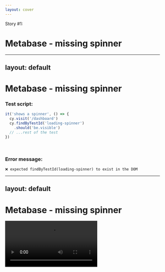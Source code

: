 ```yaml
---
layout: cover
---
```

Story #1:
# Metabase - missing spinner
<!-- 
- metabase is a business intelligence software
- what’s beautiful, they are open source
- recommend if you want to see how a large test suite looks like
- we helped them drive down their test flakes
- they have hundreds of e2e tests and a quite a bit of test flake
- with integration of Replay, we were able to drive it down to practically zero
- zero on their main branch, any new flakes introduced can be fixed quickly
-->

---
layout: default
---
# Metabase - missing spinner

### Test script:
```js
it('shows a spinner', () => {
  cy.visit('/dashboard')
  cy.findByTestId('loading-spinner')
    .should('be.visible')
  // ...rest of the test
})
```
<br>

### Error message:
```plain
❌ expected findByTestId(loading-spinner) to exist in the DOM
```

<!-- 
- fairly simple test
- wanted to make sure that users with slower connections know what is happening
- they will see an animation
- but that test failed over and over
- which was strange, because none of the code that it was testing has changed
- and this was frustrating for developers
-->

---
layout: default
---

# Metabase - missing spinner
<video src="/images/cmd_click.mov" autoplay loop />

<!--
- so we recorded their test with Replay browser and started debugging
- what you see is Replay DevTools
- on the left side as the video zooms in you can see number of executions
- this indicates how many times that line of code was executed (27 times)
- we can time travel to every execution of that line of code as you can see by the cmd click annotation
- and there - we could see that there was clearly a moment where that spinner element appeared
- so the problem - why the test was failing element appear too fast for test to catch it
-->

---
layout: default
---

# Metabase - missing spinner

```js {*|7|4}
var throttleFieldValuesRequest = (dashboard_id) => {
  const matcher2 = {
    method: "GET",
    url: `/api/dashboard/${dashboard_id}/params/${parameterDetails.id}/values`,
    middleware: true
  };
  cy.intercept(matcher2, (req) => req.on("response", (res) => res.setThrottle(10)));
};
```

<!--
- but Metabase team was smart enough to think about it
- they have implemented this throttling strategy
- [click]
- they would slow down the request by limiting kbps, which is very smart
- [click]
- but there is one catch - the response from this url
- because this test will resolve in different time if the response has 100kB vs. when it has 1MB
- so in the end, when response from this url was smaller, the test ran faster
- and spinner showed for shorter period of time
- in fact, it showed for such a short time, that Cypress was not able to catch it
-->

---
layout: default
---
# Metabase - missing spinner
````md magic-move
```js
var throttleFieldValuesRequest = (dashboard_id) => {
  const matcher2 = {
    method: "GET",
    url: `/api/dashboard/${dashboard_id}/params/${parameterDetails.id}/values`,
    middleware: true
  };
  cy.intercept(matcher2, (req) => req.on("response", (res) => res.setThrottle(10)));
};
```
```js
var throttleFieldValuesRequest = (dashboard_id) => {
  const matcher2 = {
    method: "GET",
    url: `/api/dashboard/${dashboard_id}/params/${parameterDetails.id}/values`,
    middleware: true
  };
  cy.intercept(matcher2, (req) => req.on("response", (res) => res.setDelay(100)));
};
```
````
<!-- 
- so in the end a simple solution was implemented to make the test stable
- instead of setThrottle
- [click] they set up setDelay
- and the test was fixed
-->

---
layout: center
---

# Recording CI:
cypress:
```
npx cypress run --browser replay-chromium
```
playwright:
```
npx playwright test --project replay-chromium
```

<!--
- this was largely thanks to the fact that we were able to time-travel to that line of code
- and that we were able to record their test on CI and bring those recordings to the Replay devtools
- the integration is simple - you just use the replay browser instead of chromium and then you will have your recordings available in an online dashboard
-->
